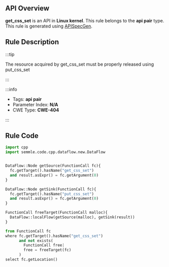 ---
---


## API Overview
**get_css_set** is an API in **Linux kernel**. This rule belongs to the **api pair** type. This rule is generated using [APISpecGen](../../tools/APISpecGen).
## Rule Description

:::tip

The resource acquired by get_css_set must be properly released using put_css_set

:::

:::info

- Tags: **api pair**
- Parameter Index: **N/A**
- CWE Type: **CWE-404**

:::

## Rule Code
```python
import cpp
import semmle.code.cpp.dataflow.new.DataFlow


DataFlow::Node getSource(FunctionCall fc){
  fc.getTarget().hasName("get_css_set")
  and result.asExpr() = fc.getArgument(0)
}

DataFlow::Node getSink(FunctionCall fc){
  fc.getTarget().hasName("put_css_set")
  and result.asExpr() = fc.getArgument(0)
}

FunctionCall freeTarget(FunctionCall malloc){
  DataFlow::localFlow(getSource(malloc), getSink(result))
}

from FunctionCall fc
where fc.getTarget().hasName("get_css_set")
      and not exists(
        FunctionCall free| 
        free = freeTarget(fc)
      )
select fc.getLocation()

    
```